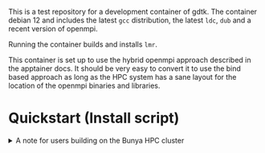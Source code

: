 This is a test repository for a development container of gdtk.
The container debian 12 and includes the latest `gcc` distribution, the latest `ldc`, `dub` and a recent version of openmpi.

Running the container builds and installs `lmr`.

This container is set up to use the hybrid openmpi approach described in the apptainer docs. It should be very easy to convert it to use the bind based approach as long as the HPC system has a sane layout for the location of the openmpi binaries and libraries.

# Quickstart (Install script)
<details>
<summary>A note for users building on the Bunya HPC cluster</summary>
if you're on Bunya, then you need to do this from a compute node. The login node doesn't have apptainer. See the `test.sh` script for more details.
<details>

Run the install script with the command below, or clone this repo and run `install.sh`
```sh
bash <(wget -qO - https://raw.githubusercontent.com/bezmi/gdtk_container_test/refs/heads/main/install.sh)
```
This will put the container and all related files in `$HOME/.local/share/gdtk_container`


Running `source $HOME/.local/share/gdtk_container/env` will add the wrapper scripts to your `PATH`, so calling `lmr` executables (`lmr`, `lmr-run`, `lmrZ-run`, etc) will automatically prefix the commands to run them in the container.

<details>
<summary>List of executables that are currently wrapped</summary>
- `lmr` (also: `lmr-debug`)
- `lmr-verify`
- `lmr-run` (also: `lmrZ-run`, `lmr-mpi-run`, `lmrZ-mpi-run`)
- `prep-chem`, `prep-gas`, `prep-kinetics`
- `ugrid_partition`, `species-data-converter`, `chemkin2eilmer`
- `dgd-lua`, `dgd-luac`
- `python3` (also: `python`, which is just a symlink to `python3`)
</details>

<details>
<summary>My program isn't in the list of wrapped executables. How do I run an arbitrary executable within the container?</summary>
`lmr-wrapper <path-to-executable-in-container>` can be used to run an arbitrary executable in the container, as long as it is accessible from inside the container. This script is located in the `bin` directory within `~/.local/share/gdtk_container`.
By default the host user `$HOME` directory is accessible at the same location from inside the container, [but other directories might need to use the correct bind arguments when running this command](https://apptainer.org/docs/user/main/bind_paths_and_mounts.html)

You can also just use `apptainer exec <path-to-executable-in-container>`.
</details>

<details>
<summary>How do I start a shell within the container?</summary>
You can run `apptainer shell $HOME/.local/share/gdtk_container/gdtk_container.sif`.
Alternatively, `lmr-shell` is a shorthand if you installed the helper executables.
</details>

## Making changes to the `lmr` source code
This container can be used for development or `lmr`.

First, ensure that `apptainer run $GDTK_CONTAINER` has been called (NOTE: `$GDTK_CONTAINER` is only available if you sourced the `env` file following the instructions above. Use `$HOME/.local/share/gdtk_container/gdtk_container.sif` if you didn't).

You can now access and modify the source code from the host at `$HOME/.local/share/gdtk_container/data/gdtk`. Using `apptainer run $GDTK_CONTAINER` will rebuild and reinstall the updated `lmr`
The `lmr-build` command is a shorthand for this.

## If you built the container locally
Provide the path to the built `gdtk_container.sif` as a single argument to `install.sh`.
It will use this path instead of pulling the container from the container repository.

If you want to use it without cloning the repo:
```sh
bash <(wget -qO - https://raw.githubusercontent.com/bezmi/gdtk_container_test/refs/heads/main/install.sh) /path/to/gdtk_container.sif

```

# Installing manually from github container repository
<details>
<summary>NOTE: not recommended</summary>
But if you must, [then calling the install script with the built container will give you the extra goodies](#if-you-built-the-container-locally)
</details>

First, pull the container from `ghcr`:
```sh
apptainer pull gdtk_container.sif oras://ghcr.io/bezmi/gdtk_container_test:latest
```

There should be a compressed container image in the directory where you ran the command above. Now you can run the container:
```sh
apptainer run gdtk_container.sif
```

# Utility scripts and tips
- `util/build.sh` will build the container should be run on your local workstation.

# Building the dev container locally.
NOTE: this may take a while as the openmpi library must be compiled.

If you want to change openmpi versions, gdtk install path or the `gcc`, `ldc` or `dub` versions, then you should build locally.

First, clone this repo
Run this step locally. The generated container can then be used anywhere.
```sh
apptainer build <container-name>.sif gdtk_container.def
```

The container, named `<container-name>.sif` will be present in the directory.

For development purposes, use `--sandbox`:
```sh
apptainer build --sandbox <container-name> gdtk_container.def
```
This will build the container as a directory structure instead of the compressed container file.

If you previously built a container without sandbox, you can convert the `.sif` to a sandbox one with
```sh
apptainer build --sandbox <sandbox_container_name> <container-name>.sif
```
I think it also works the other way around.

appending `--writable` to commands such as `run` and `shell` will allow changes to the file structure to be persistent, however, when rebuilding the container the changes will be lost, so an apptainer `def` file to build the container is recommended instead.

Best practice is use `--writable` when developing/creating the container, then add them to the definition file when you're happy.

## Build options
See the `%arguments` section of `gdtk_container.def`.
For example, to change the openmpi version that gets downloaded and installed, you can do
```sh
apptainer build --build-arg openmpi_major_version=v5.0 --build-arg openmpi_release_name=openmpi-5.0.3 <container-name>.sif gdtk_container.def
```

## Installing a locally built container
See: [If you built the container locally](#if-you-built-the-container-locally)

# Deploying to ghcr
Checkout the workflow in the file `.github/workflows/build-deploy.yml`.

The workflow to build the image is triggered when a tagged version is pushed, or via manually triggering it in the github actions UI.
